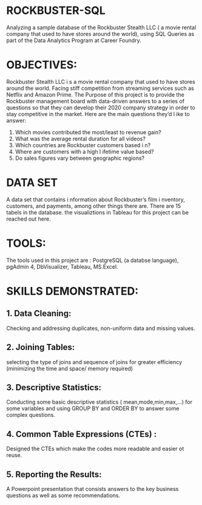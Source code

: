 # ROCKBUSTER-SQL
Analyzing a sample database of the Rockbuster Stealth LLC ( a movie rental company that used to have stores around the world), using SQL Queries as part of the Data Analytics Program at Career Foundry. 
# OBJECTIVES:
Rockbuster Stealth LLC i s a movie rental company that used to have stores around the
world. Facing stiff competition from streaming services such as Netflix and Amazon Prime. The Purpose of this project is to provide the Rockbuster management board with data-driven answers to a series of questions so that they can develop their 2020 company strategy in order  to stay competitive in the market.  Here are the main questions they’d l ike to answer:
1.  Which movies contributed the most/least to revenue gain?
2.  What was the average rental duration for all videos?
3.  Which countries are Rockbuster customers based i n?
4. Where are customers with a high l ifetime value based?
5. Do sales figures vary between geographic regions?
# DATA SET
A data set that contains i nformation about Rockbuster’s film i nventory, customers, and payments, among other things there are. There are 15 tabels in the database. the visualiztions in Tableau for this project can be reached out here.
# TOOLS:
The tools used in this project are : PostgreSQL (a databse language), pgAdmin 4, DbVisualizer, Tableau, MS.Excel.
# SKILLS DEMONSTRATED:
## 1. Data Cleaning:
Checking and addressing duplicates, non-uniform data and missing values.
## 2. Joining Tables:
selecting the type of joins and sequence of joins for greater efficiency (minimizing the time and space/ memory required)
## 3. Descriptive Statistics:
Conducting some basic descriptive statistics ( mean,mode,min,max,...) for some variables and using GROUP BY and ORDER BY to answer some complex questions.
## 4. Common Table Expressions (CTEs) : 
Designed the CTEs which make the codes more readable and easier ot reuse.
## 5. Reporting the Results:
A Powerpoint presentation that consists answers to the key business questions as well as some recommendations.
